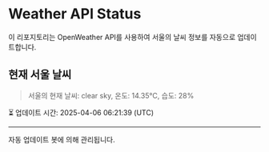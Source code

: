 
# Weather API Status

이 리포지토리는 OpenWeather API를 사용하여 서울의 날씨 정보를 자동으로 업데이트합니다.

## 현재 서울 날씨
> 서울의 현재 날씨: clear sky, 온도: 14.35°C, 습도: 28%

⏳ 업데이트 시간: 2025-04-06 06:21:39 (UTC)

---
자동 업데이트 봇에 의해 관리됩니다.
